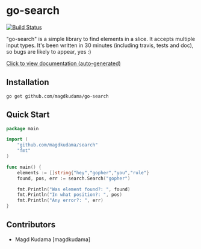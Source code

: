 go-search
=========

[![Build Status](https://travis-ci.org/magdkudama/go-search.png?branch=master)](https://travis-ci.org/magdkudama/go-search)

"go-search" is a simple library to find elements in a slice. It accepts multiple input types. It's been written in 30 minutes (including travis, tests and doc), so bugs are likely to appear, yes :)

[Click to view documentation (auto-generated)](https://godoc.org/github.com/magdkudama/go-search)

## Installation

```
go get github.com/magdkudama/go-search
```

## Quick Start

```go
package main

import (
	"github.com/magdkudama/search"
	"fmt"
)

func main() {
	elements := []string{"hey","gopher","you","rule"}
	found, pos, err := search.Search("gopher")

	fmt.Println("Was element found?: ", found)
	fmt.Println("In what position?: ", pos)
	fmt.Println("Any error?: ", err)
}
```

## Contributors

- Magd Kudama [magdkudama]
